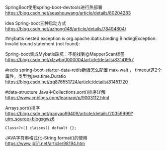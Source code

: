SpringBoot使用spring-boot-devtools进行热部署
https://blog.csdn.net/seashouwang/article/details/80204283

idea Spring-boot三种启动方式
https://blog.csdn.net/azhong148/article/details/78494804/

#mybatis
nested exception is org.apache.ibatis.binding.BindingException: Invalid bound statement (not found):

Spring-boot集成Mybatis踩坑：不能找到@MapperScan标签
https://blog.csdn.net/xlzwhq0000004/article/details/83141957


#redis
spring-boot-starter-data-redis新版怎么配置 max-wait ， timeout这2个属性，类型为java.time.Duratio
https://blog.csdn.net/qq876551724/article/details/81451720

#data-structure
Java中Collections.sort()排序详解
https://www.cnblogs.com/learnapi/p/9003112.html

Arrays.sort()排序
https://blog.csdn.net/gaoyao99409/article/details/20359999?utm_source=blogxgwz6

```
Class<?>[] classes() default {};
```

JAVA字符串格式化-String.format()的使用
https://www.jb51.net/article/98194.htm